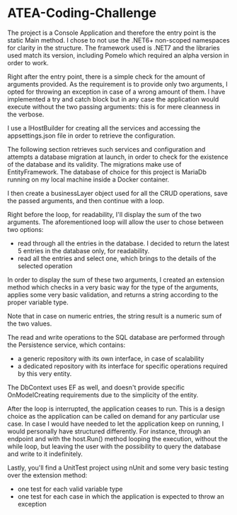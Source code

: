 # ATEA-Coding-Challenge

The project is a Console Application and therefore the entry point is the static Main method.
I chose to not use the .NET6+ non-scoped namespaces for clarity in the structure.
The framework used is .NET7 and the libraries used match its version, including Pomelo which required an alpha version in order to work. 

Right after the entry point, there is a simple check for the amount of arguments provided. 
As the requirement is to provide only two arguments, I opted for throwing an exception in case of a wrong amount of them.
I have implemented a try and catch block but in any case the application would execute without the two passing arguments:
this is for mere cleanness in the verbose.

I use a IHostBuilder for creating all the services and accessing the appsettings.json file in order to retrieve the configuration.

The following section retrieves such services and configuration and attempts a database migration at launch, in order to check for 
the existence of the database and its validity. The migrations make use of EntityFramework.
The database of choice for this project is MariaDb running on my local machine inside a Docker container.

I then create a businessLayer object used for all the CRUD operations, save the passed arguments, and then continue with a loop.

Right before the loop, for readability, I'll display the sum of the two arguments.
The aforementioned loop will allow the user to chose between two options: 
- read through all the entries in the database. I decided to return the latest 5 entries in the database only, for readability.
- read all the entries and select one, which brings to the details of the selected operation

In order to display the sum of these two arguments, I created an extension method which checks in a very basic way for the type of the arguments,
applies some very basic validation, and returns a string according to the proper variable type.

Note that in case on numeric entries, the string result is a numeric sum of the two values.

The read and write operations to the SQL database are performed through the Persistence service, which contains:
- a generic repository with its own interface, in case of scalability
- a dedicated repository with its interface for specific operations required by this very entity.

The DbContext uses EF as well, and doesn't provide specific OnModelCreating requirements due to the simplicity of the entity.

After the loop is interrupted, the application ceases to run. This is a design choice as the application can be called on demand for 
any particular use case. In case I would have needed to let the application keep on running, I would personally have structured differently.
For instance, through an endpoint and with the host.Run() method looping the execution, without the while loop, but leaving the user
with the possibility to query the database and write to it indefinitely.

Lastly, you'll find a UnitTest project using nUnit and some very basic testing over the extension method:
- one test for each valid variable type
- one test for each case in which the application is expected to throw an exception
